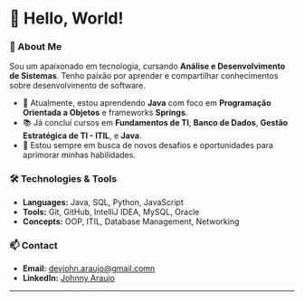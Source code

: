 # 👋 Hello, World!

### 🚀 About Me
Sou um apaixonado em tecnologia, cursando **Análise e Desenvolvimento de Sistemas**. Tenho paixão por aprender e compartilhar conhecimentos sobre desenvolvimento de software.

- 🌱 Atualmente, estou aprendendo **Java** com foco em **Programação Orientada a Objetos** e frameworks **Springs**.
- 📚 Já concluí cursos em **Fundamentos de TI**, **Banco de Dados**, **Gestão Estratégica de TI - ITIL**, e **Java**.
- 🎯 Estou sempre em busca de novos desafios e oportunidades para aprimorar minhas habilidades.

### 🛠️ Technologies & Tools
- **Languages:** Java, SQL, Python, JavaScript
- **Tools:** Git, GitHub, IntelliJ IDEA, MySQL, Oracle
- **Concepts:** OOP, ITIL, Database Management, Networking

### 📫 Contact
- **Email:** devjohn.araujo@gmail.comn
- **LinkedIn:** [Johnny Araujo](https://www.linkedin.com/in//johnny-araujo-71508b312)

---

<!---
johnnyxx7/johnnyxx7 is a ✨ special ✨ repository because its `README.md` (this file) appears on your GitHub profile.
You can click the Preview link to take a look at your changes.
--->
